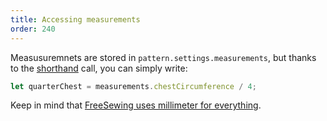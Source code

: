 ```yaml
---
title: Accessing measurements
order: 240
---
```


Measusuremnets are stored in `pattern.settings.measurements`, but thanks to the [shorthand](/concepts/shorthand) call, you can simply write:

```js
let quarterChest = measurements.chestCircumference / 4;
```

<Note>

Keep in mind that [FreeSewing uses millimeter for everything](/concepts/units).

</Note>